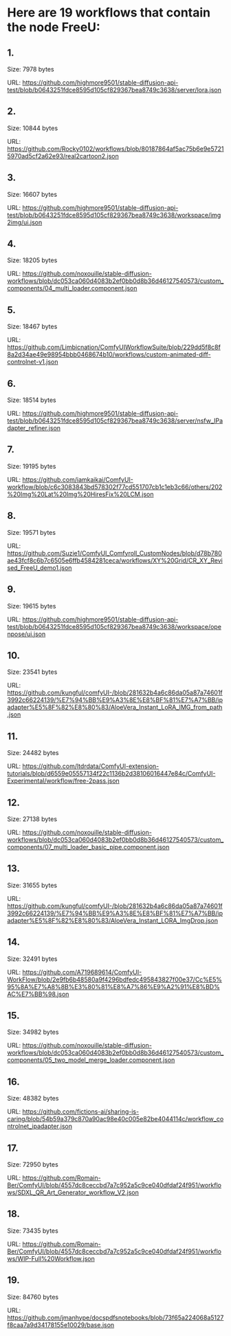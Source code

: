 # Here are 19 workflows that contain the node FreeU:

## 1. 

Size: 7978 bytes

URL: https://github.com/highmore9501/stable-diffusion-api-test/blob/b0643251fdce8595d105cf829367bea8749c3638/server/lora.json

## 2. 

Size: 10844 bytes

URL: https://github.com/Rocky0102/workflows/blob/80187864af5ac75b6e9e57215970ad5cf2a62e93/real2cartoon2.json

## 3. 

Size: 16607 bytes

URL: https://github.com/highmore9501/stable-diffusion-api-test/blob/b0643251fdce8595d105cf829367bea8749c3638/workspace/img2img/ui.json

## 4. 

Size: 18205 bytes

URL: https://github.com/noxouille/stable-diffusion-workflows/blob/dc053ca060d4083b2ef0bb0d8b36d46127540573/custom_components/04_multi_loader.component.json

## 5. 

Size: 18467 bytes

URL: https://github.com/Limbicnation/ComfyUIWorkflowSuite/blob/229dd5f8c8f8a2d34ae49e98954bbb0468674b10/workflows/custom-animated-diff-controlnet-v1.json

## 6. 

Size: 18514 bytes

URL: https://github.com/highmore9501/stable-diffusion-api-test/blob/b0643251fdce8595d105cf829367bea8749c3638/server/nsfw_IPadapter_refiner.json

## 7. 

Size: 19195 bytes

URL: https://github.com/iamkaikai/ComfyUI-workflow/blob/c6c3083843bd578302f77cd551707cb1c1eb3c66/others/202%20Img%20Lat%20Img%20HiresFix%20LCM.json

## 8. 

Size: 19571 bytes

URL: https://github.com/Suzie1/ComfyUI_Comfyroll_CustomNodes/blob/d78b780ae43fcf8c6b7c6505e6ffb4584281ceca/workflows/XY%20Grid/CR_XY_Revised_FreeU_demo1.json

## 9. 

Size: 19615 bytes

URL: https://github.com/highmore9501/stable-diffusion-api-test/blob/b0643251fdce8595d105cf829367bea8749c3638/workspace/openpose/ui.json

## 10. 

Size: 23541 bytes

URL: https://github.com/kungful/comfyUI-/blob/281632b4a6c86da05a87a74601f3992c66224139/%E7%94%BB%E9%A3%8E%E8%BF%81%E7%A7%BB/ipadapter%E5%8F%82%E8%80%83/AloeVera_Instant_LoRA_IMG_from_path.json

## 11. 

Size: 24482 bytes

URL: https://github.com/ltdrdata/ComfyUI-extension-tutorials/blob/d6559e05557134f22c1136b2d38106016447e84c/ComfyUI-Experimental/workflow/free-2pass.json

## 12. 

Size: 27138 bytes

URL: https://github.com/noxouille/stable-diffusion-workflows/blob/dc053ca060d4083b2ef0bb0d8b36d46127540573/custom_components/07_multi_loader_basic_pipe.component.json

## 13. 

Size: 31655 bytes

URL: https://github.com/kungful/comfyUI-/blob/281632b4a6c86da05a87a74601f3992c66224139/%E7%94%BB%E9%A3%8E%E8%BF%81%E7%A7%BB/ipadapter%E5%8F%82%E8%80%83/AloeVera_Instant_LORA_ImgDrop.json

## 14. 

Size: 32491 bytes

URL: https://github.com/A719689614/ComfyUI-WorkFlow/blob/2e9fb6b48580a9f4296bdfedc495843827f00e37/Cc%E5%95%8A%E7%A8%8B%E3%80%81%E8%A7%86%E9%A2%91%E8%BD%AC%E7%BB%98.json

## 15. 

Size: 34982 bytes

URL: https://github.com/noxouille/stable-diffusion-workflows/blob/dc053ca060d4083b2ef0bb0d8b36d46127540573/custom_components/05_two_model_merge_loader.component.json

## 16. 

Size: 48382 bytes

URL: https://github.com/fictions-ai/sharing-is-caring/blob/54b59a379c870a90ac98e40c005e82be4044114c/workflow_controlnet_ipadapter.json

## 17. 

Size: 72950 bytes

URL: https://github.com/Romain-Ber/ComfyUI/blob/4557dc8ceccbd7a7c952a5c9ce040dfdaf24f951/workflows/SDXL_QR_Art_Generator_workflow_V2.json

## 18. 

Size: 73435 bytes

URL: https://github.com/Romain-Ber/ComfyUI/blob/4557dc8ceccbd7a7c952a5c9ce040dfdaf24f951/workflows/WIP-Full%20Workflow.json

## 19. 

Size: 84760 bytes

URL: https://github.com/jmanhype/docspdfsnotebooks/blob/73f65a224068a5127f8caa7a9d34178155e10029/base.json

